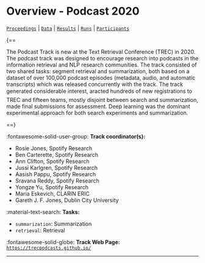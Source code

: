 # Overview - Podcast 2020

[`Proceedings`](./proceedings.md) | [`Data`](./data.md) | [`Results`](./results.md) | [`Runs`](./runs.md) | [`Participants`](./participants.md)

{==

The Podcast Track is new at the Text Retrieval Conference (TREC) in 2020. The podcast track was designed to encourage research into podcasts in the information retrieval and NLP research communities. The track consisted of two shared tasks: segment retrieval and summarization, both based on a dataset of over 100,000 podcast episodes (metadata, audio, and automatic transcripts) which was released concurrently with the track. The track generated considerable interest, aracted hundreds of new registrations to TREC and fifteen teams, mostly disjoint between search and summarization, made final submissions for assessment. Deep learning was the dominant experimental approach for both search experiments and summarization.

==}

:fontawesome-solid-user-group: **Track coordinator(s):**

- Rosie Jones, Spotify Research 
- Ben Carterette, Spotify Research 
- Ann Clifton, Spotify Research 
- Jussi Karlgren, Spotify Research 
- Aasish Pappu, Spotify Research 
-  Sravana Reddy, Spotify Research 
- Yongze Yu, Spotify Research 
- Maria Eskevich, CLARIN ERIC 
- Gareth J. F. Jones, Dublin City University 

:material-text-search: **Tasks:**

- `summarization`: Summarization 
- `retrieval`: Retrieval 

:fontawesome-solid-globe: **Track Web Page:** [`https://trecpodcasts.github.io/`](https://trecpodcasts.github.io/) 

---

